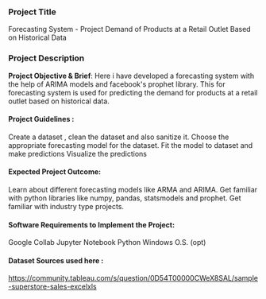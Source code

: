 ### Project Title

Forecasting System - Project Demand of Products at a Retail Outlet Based on Historical Data
### Project Description
**Project Objective & Brief**: Here i have developed a forecasting system with the help of ARIMA models and facebook's prophet library. This for forecasting system is used for predicting the demand for products at a retail outlet based on historical data.

#### Project Guidelines :
 Create a dataset , clean the dataset and also sanitize it.
 Choose the appropriate forecasting model for the dataset.
 Fit the model to dataset and make predictions
 Visualize the predictions

#### Expected Project Outcome:
 Learn about different forecasting models like ARMA and ARIMA.
 Get familiar with python libraries like numpy, pandas, statsmodels and prophet.
 Get familiar with industry type projects.

#### Software Requirements to Implement the Project:
 Google Collab
 Jupyter Notebook
 Python
 Windows O.S. (opt)

#### Dataset  Sources used here :
 https://community.tableau.com/s/question/0D54T00000CWeX8SAL/sample-superstore-sales-excelxls

